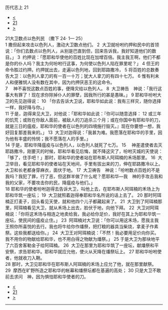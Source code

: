 ﻿





 历代志上 21




* [<](bible/1CH20.md)
* [21](bible/1CH.md)
* [>](bible/1CH22.md)



 
21大卫数点以色列民 （撒下
24·
1—
25）  
1 撒但起来攻击以色列人，激动大卫数点他们。 
2  大卫就吩咐约押和民中的首领说：「你们去数点以色列人，从别是巴直到但，回来告诉我，我好知道他们的数目。」 
3  约押说：「愿耶和华使他的百姓比现在加增百倍。我主我王啊，他们不都是你的仆人吗？我主为何吩咐行这事，为何使以色列人陷在罪里呢？」 
4 但王的命令胜过约押。约押就出去，走遍以色列地，回到耶路撒冷， 
5 将百姓的总数奏告大卫：以色列人拿刀的有一百一十万；犹大人拿刀的有四十七万。 
6 惟有利未人和便雅悯人没有数在其中，因为约押厌恶王的这命令。  
7 　神不喜悦这数点百姓的事，便降灾给以色列人。 
8  大卫祷告　神说：「我行这事大有罪了！现在求你除掉仆人的罪孽，因我所行的甚是愚昧。」 
9 耶和华吩咐大卫的先见迦得说： 
10 「你去告诉大卫说，耶和华如此说：我有三样灾，随你选择一样，我好降与你。」  
11 于是，迦得来见大卫，对他说：「耶和华如此说：『你可以随意选择： 
12 或三年的饥荒；或败在你敌人面前，被敌人的刀追杀三个月；或在你国中有耶和华的刀，就是三日的瘟疫，耶和华的使者在以色列的四境施行毁灭。』现在你要想一想，我好回复那差我来的。」 
13  大卫对迦得说：「我甚为难。我愿落在耶和华的手里，因为他有丰盛的怜悯；我不愿落在人的手里。」  
14 于是，耶和华降瘟疫与以色列人，以色列人就死了七万。 
15 　神差遣使者去灭耶路撒冷，刚要灭的时候，耶和华看见后悔，就不降这灾了，吩咐灭城的天使说：「够了，住手吧！」那时，耶和华的使者站在耶布斯人阿珥楠的禾场那里。 
16  大卫举目，看见耶和华的使者站在天地间，手里有拔出来的刀，伸在耶路撒冷以上。大卫和长老都身穿麻衣，面伏于地。 
17  大卫祷告　神说：「吩咐数点百姓的不是我吗？我犯了罪，行了恶，但这群羊做了什么呢？愿耶和华—我　神的手攻击我和我的父家，不要攻击你的民，降瘟疫与他们。」  
18 耶和华的使者吩咐迦得去告诉大卫，叫他上去，在耶布斯人阿珥楠的禾场上为耶和华筑一座坛； 
19  大卫就照着迦得奉耶和华名所说的话上去了。 
20 那时阿珥楠正打麦子，回头看见天使，就和他四个儿子都藏起来了。 
21  大卫到了阿珥楠那里，阿珥楠看见大卫，就从禾场上出去，脸伏于地，向他下拜。 
22  大卫对阿珥楠说：「你将这禾场与相连之地卖给我，我必给你足价，我好在其上为耶和华筑一座坛，使民间的瘟疫止住。」 
23  阿珥楠对大卫说：「你可以用这禾场，愿我主我王照你所喜悦的去行。我也将牛给你作燔祭，把打粮的器具当柴烧，拿麦子作素祭。这些我都送给你。」 
24  大卫王对阿珥楠说：「不然！我必要用足价向你买。我不用你的物献给耶和华，也不用白得之物献为燔祭。」 
25 于是大卫为那块地平了六百舍客勒金子给阿珥楠。 
26  大卫在那里为耶和华筑了一座坛，献燔祭和平安祭，求告耶和华。耶和华就应允他，使火从天降在燔祭坛上。 
27 耶和华吩咐使者，他就收刀入鞘。  
28 那时，大卫见耶和华在耶布斯人阿珥楠的禾场上应允了他，就在那里献祭。 
29  摩西在旷野所造之耶和华的帐幕和燔祭坛都在基遍的高处； 
30 只是大卫不敢前去求问　神，因为惧怕耶和华使者的刀。 
* [<](bible/1CH20.md)
* [21](bible/1CH.md)
* [>](bible/1CH22.md)





---









